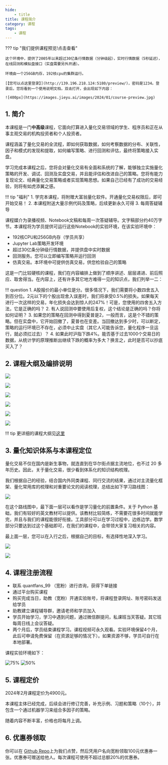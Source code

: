 ```yaml
---
hide:
    - title
title: 课程简介
category: 课程
tags: 
    - 课程
---
```



??? tip "我们提供课程预览!点击查看"

    这个环境中，提供了2005年以来超过30亿条行情数据（分钟级起），实时行情数据（5秒延迟），在线回测和模拟盘接口（实盘需要另外开通）。

    环境由一个256GB内存，192核cpu的集群运行。

    [【您可以点这里登录】](http://139.196.218.124:5180/preview/)，密码是1234。登录后，您将看到一个使用说明文档，双击打开，会出现如下内容：

    ![400px](https://images.jieyu.ai/images/2024/01/course-preview.jpg)

## 1. 简介

本课程是一门**中高级**课程，它面向打算进入量化交易领域的学生、程序员和正在从事主观交易的机构投资者和个人投资者。

课程涵盖了量化交易的全流程，即如何获取数据，如何考察数据的分布、关联性，因子和模式的发现和提取，如何编写策略、进行回测和评估，最终将策略接入实盘。

学习完成本课程之后，您将会对量化交易有全面和系统的了解，能够独立实施量化策略的开发、调试、回测及实盘交易，并且能评估和改进自己的策略。您将有能力复现论文、经典量化交易策略或者实现策略思想。如果自己已经有了成功的交易经验，则将有如虎添翼之感。

!!! tip "福利"
    1. 学完本课程，将附赠大富翁量化软件。开通量化交易权限后，即可开始交易！
    2. 本课程附送大量示例代码及策略，后续更新永久可得
    3. 每周答疑辅导

课程媒介为录播视频、Notebook文稿和每周一次答疑辅导。文字稿部分约40万字节。本课程将为学员提供可运行这些Notebook的实验环境，在该实验环境中：

* 192核CPU和256GB内存（学员共享）
* Jupyter Lab策略开发环境
* 超过30亿条分钟级行情数据，并提供盘中实时数据
* 回测服务。您可以立即编写策略并运行回测
* 仿真交易。本环境中可提供仿真交易，供您检验自己的策略

这是一门比较硬核的课程，我们在内容编排上做到了顺序讲述、层层递进、前后照应、取舍得当。在内容上，还有许多其它地方难得一见的知识点，我们列举一二：

!!! question
    1. A股报价的最小单位是分。很多情况下，我们需要将小数四舍五入到百分位。2元以下的个股出现舍入误差时，我们将承受0.5%的损失。如果每天进行一次这样的交易，年化损失会达到惊人的247%！可是，您使用的四舍五入方法，它是正确的吗？
    2. 有人说回测中要使用后复权，这个结论是正确的吗？你将如何证明？
    3. 如果您的策略在回测中得到夏普是2，一般而言，这是个不错的策略。但在实盘中，它开始回撤了，夏普也在变差。当回撤达到多少时，可以断定，策略的运行环境已不存在，必须中止实盘（其它人可能告诉您，量化程序一旦运行，就必须扛过去）？
    4. 如果此时沪指下跌4%。能否基于过去1000个交易日的数据，从统计学的原理推断出继续下跌的概率为多大？换言之，此时是否可以抄底买入了？

## 2. 课程大纲及编排说明

![](https://images.jieyu.ai/images/2023/10/cheese-course-brochure-1.png)

![](https://images.jieyu.ai/images/2023/10/cheese-course-brochure-2.png)

![](https://images.jieyu.ai/images/2023/10/cheese-course-brochure-3.png)

![](https://images.jieyu.ai/images/2023/10/cheese-course-brochure-4.png)

![](https://images.jieyu.ai/images/2023/10/cheese-course-brochure-5.png)

![](https://images.jieyu.ai/images/2023/10/cheese-course-brochure-6.png)

!!! tip
    更详细的课程大纲见[这里](articles/coursea/24lectures/intro.md)

## 3. 量化知识体系与本课程定位

量化交易不仅在国内是新生事物，就连直到在华尔街点据主流地位，也不过 20 多年历史。因此，关于量化交易，很少看到体系化的知识结构梳理。

我们根据自己的经验，结合国内外同类课程、同行交流的结果，通过对主流量化框架、量化常用库的梳理和对重要论文的阅读梳理，总结出如下学习<span id="roadmap">路线图</span>：

![](https://images.jieyu.ai/images/2023/10/cheese-course-roadmap.png)

在这个路线图中，最下面一层可以看作是学习量化的前置条件。关于 Python 基础，我们有较好的英文教材可以提供。该教材比较简练，不需要花很多时间就能学完，并且与我们的课程能很好衔接。工具部分可以在学习过程中，边练边学。数学部分只要达到过这个基础即可，在我们的课程中，会带领大家复习相关的内容。

最上面一层，您可以在入行之后，根据自己的目标，有选择性地深入学习。

![](https://images.jieyu.ai/images/2023/10/cheese-course-intro-teacher.png)

![](https://images.jieyu.ai/images/2023/10/cheese-course-intro-ta.png)


## 4. 课程注册流程

* 联系 quantfans_99 （宽粉）进行咨询，获得下单链接
* 通过平台购买课程
* 购买完成当日，助教（宽粉）开通实验账号，将课程登录网址、账号密码发送给学员
* 助教建立课程辅导群，邀请老师和学员加入
* 学员开始学习，学习中遇到问题，通过微信群提问，私课班当天答疑。其它班每周日线上会议答疑。
* 两个月后，学员结束课程学习。课程视频可永久观看。实验环境保留4个月，此后可申请免费保留（在资源足够的情况下）。如果资源不够，学员可自行在本地部署。

课程实验环境如下：

 ![75%](https://images.jieyu.ai/images/2023/10/welcome-to-zillionare-course.png) 
 ![50%](https://images.jieyu.ai/images/2023/10/cheese-course-lab.png)

## 5. 课程定价
2024年2月课程定价为4900元。

本课程主体已经完成，后续会进行修订完善，补充示例、习题和策略（10个），并包含一个通过机器学习来组合多因子的策略。

随着内容不断丰富，价格也将每月上调。

## 6. 优惠券领取

你可以在 [Github Repo](https://github.com/zillionare/zillionare)上为我们点赞，然后凭用户名向宽粉领取100元优惠券一张。优惠券可赠送给他人。每次课程可使用不超过总额20%的优惠券。
